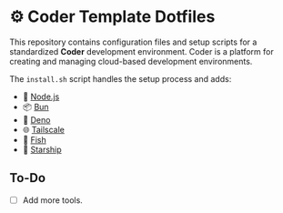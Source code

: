 # ⚙️ Coder Template Dotfiles

This repository contains configuration files and setup scripts for a standardized **Coder** development environment. Coder is a platform for creating and managing cloud-based development environments.

The `install.sh` script handles the setup process and adds:

- 🌱 [Node.js](https://github.com/nvm-sh/nvm)
- 📦 [Bun](https://bun.sh/)
- 🦕 [Deno](https://deno.com/)
- 🌐 [Tailscale](https://tailscale.com/)
- 🐠 [Fish](https://fishshell.com/)
- 🚀 [Starship](https://starship.rs/)

## To-Do

- ☐ Add more tools.